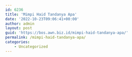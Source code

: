 ```yaml
---
id: 6236
title: 'Mimpi Haid Tandanya Apa'
date: '2022-10-23T09:06:41+00:00'
author: admin
layout: post
guid: 'https://bos.awn.biz.id/mimpi-haid-tandanya-apa/'
permalink: /mimpi-haid-tandanya-apa/
categories:
    - Uncategorized
---
```


